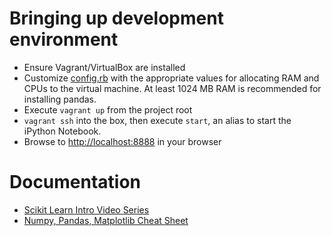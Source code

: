 # Bringing up development environment #
* Ensure Vagrant/VirtualBox are installed
* Customize [config.rb](config.rb) with the appropriate values
  for allocating RAM and CPUs to the virtual machine. At least
  1024 MB RAM is recommended for installing pandas.
* Execute `vagrant up` from the project root
* `vagrant ssh` into the box, then execute `start`, an alias
  to start the iPython Notebook.
* Browse to [http://localhost:8888](http://localhost:8888) in your browser

# Documentation #
* [Scikit Learn Intro Video Series](http://blog.kaggle.com/2015/04/08/new-video-series-introduction-to-machine-learning-with-scikit-learn/)
* [Numpy, Pandas, Matplotlib Cheat Sheet](docs/Quandl+-+Pandas,+SciPy,+NumPy+Cheat+Sheet.pdf)

